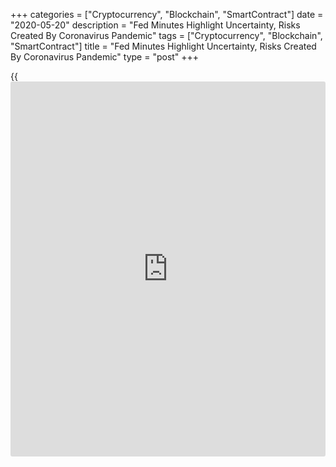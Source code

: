 +++
categories = ["Cryptocurrency", "Blockchain", "SmartContract"]
date = "2020-05-20"
description = "Fed Minutes Highlight Uncertainty, Risks Created By Coronavirus Pandemic"
tags = ["Cryptocurrency", "Blockchain", "SmartContract"]
title = "Fed Minutes Highlight Uncertainty, Risks Created By Coronavirus Pandemic"
type = "post"
+++

{{<iframe id="large-banner" src="https://www.bounty.group/#slide=28.0" width="100%" height="600" scrolling="no" style="border: 0px solid rgb(216, 221, 230); border-radius: 3px;">}}

In addition to the severely adverse near-term effects of the
[coronavirus][1] pandemic, the minutes of the Federal Reserve's latest
monetary [policy](https://www.fintechee.com/policy/) meeting noted the outbreak and the measures undertaken
to contain it have also created an extraordinary amount of uncertainty
and considerable risks to economic activity in the medium term.

The minutes said participants at the late-April meeting discussed
several alternative scenarios with regard to the behavior of economic
activity in the medium term that all seemed about equally likely.

"These scenarios differed in the assumed length of the pandemic and the
consequent economic disruptions," the Fed said.

A number of participants believed there was a substantial likelihood of
additional waves of the coronavirus outbreak, which could lead to
further economic disruptions.

The participants warned the disruptions, including additional periods of
mandatory social distancing, greater supply chain dislocations, and a
substantial number of [business][2] closures and loss of income, could
lead to a protracted period of severely reduced economic activity.

At the same time, the minutes noted economic activity could recover more
quickly if the pandemic subsided enough for households and businesses to
become sufficiently confident to relax or modify social-distancing
behaviors over the next several months.

"Participants stressed that measures taken in the areas of
[health][3]-care [policy](https://www.fintechee.com/policy/) and fiscal [policy](https://www.fintechee.com/policy/), together with actions by the
private sector, would be important in shaping the timing and speed of
the U.S. [economy][4]'s return to more normal conditions," the Fed said.

The central bank added, "In addition, participants agreed that recent
actions taken by the Federal Reserve were essential in helping reduce
downside risks to the economic outlook."

Meanwhile, the minutes noted the pandemic also poses several risks to
long-term economic performance, including that workers who lose
employment may experience a loss of skills, lose access to adequate
childcare or eldercare, or become discouraged and exit the labor force.

The Fed said the longer-term behavior of firms could be affected as
well, while a few participants warned higher levels of government
indebtedness could put downward pressure on growth in aggregate
potential output.

Following the meeting, the Fed decided to maintain the target range for
the federal funds rate at 0 to 1/4 percent, as the public health crisis
weighs heavily on economic activity, employment, and inflation in the
near term and poses considerable risks to the economic outlook over the
medium term.

The minutes reiterated the central bank is committed to using its full
range of tools to support the U.S. economy in this challenging time,
thereby promoting its maximum employment and price stability goals.

For comments and feedback [contact](https://www.playgroundfx.com/contact/): editorial@rtt[news](https://www.letsplayfx.com/blog/forex-news-website/).com

[Business News][2]

   1. www.rtt[news](https://www.letsplayfx.com/blog/forex-news-website/).com/list/coronavirus.aspx
   2. www.rtt[news](https://www.letsplayfx.com/blog/forex-news-website/).com/Content/Business.aspx
   3. www.rtt[news](https://www.letsplayfx.com/blog/forex-news-website/).com/Content/Health.aspx
   4. www.rtt[news](https://www.letsplayfx.com/blog/forex-news-website/).com/Content/EconomicNews.aspx